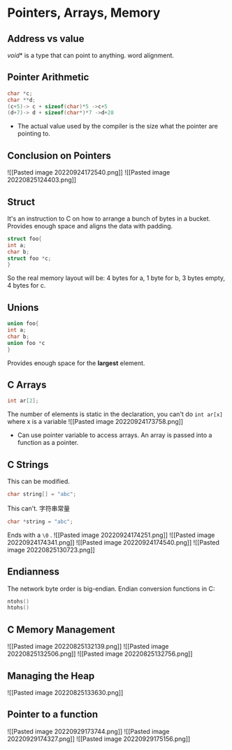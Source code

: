 # Pointers, Arrays, Memory
## Address vs value
$void *$ is a type that can point to anything.
word alignment.
## Pointer Arithmetic
```C
char *c;
char **d;
(c+5)-> c + sizeof(char)*5 ->c+5
(d+7)-> d + sizeof(char*)*7 ->d+28
```
* The actual value used by the compiler is the size what the pointer are pointing to.
## Conclusion on Pointers
![[Pasted image 20220924172540.png]]
![[Pasted image 20220825124403.png]]
## Struct
It's an instruction to C on how to arrange a bunch of bytes in a bucket.
Provides enough space and aligns the data with padding.
```C
struct foo{
int a;
char b;
struct foo *c;
}
```
So the real memory layout will be:
4 bytes for a,
1 byte for b,
3 bytes empty,
4 bytes for c.
## Unions
```C
union foo{
int a;
char b;
union foo *c
}
```
Provides enough space for the **largest** element.
## C Arrays 
```C
int ar[2];
```
The number of elements is static in the declaration, you can't do `int ar[x]` where x  is a variable
![[Pasted image 20220924173758.png]]
* Can use pointer variable to access arrays.
An array is passed into a function as a pointer.
## C Strings 
This can be modified.
```C
char string[] = "abc";
```
This can't. 字符串常量
```C
char *string = "abc";
```
Ends with a `\0` .
![[Pasted image 20220924174251.png]]
![[Pasted image 20220924174341.png]]
![[Pasted image 20220924174540.png]]
![[Pasted image 20220825130723.png]]
## Endianness
The network byte order is big-endian.
Endian conversion functions in C:
```C
ntohs()
htohs()
```
## C Memory Management
![[Pasted image 20220825132139.png]]
![[Pasted image 20220825132506.png]]
![[Pasted image 20220825132756.png]]
## Managing the Heap
![[Pasted image 20220825133630.png]]
## Pointer to a function
![[Pasted image 20220929173744.png]]
![[Pasted image 20220929174327.png]]
![[Pasted image 20220929175156.png]]